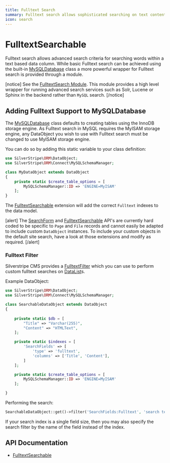 ```yaml
---
title: Fulltext Search
summary: Fulltext search allows sophisticated searching on text content.
icon: search
---
```


# FulltextSearchable

Fulltext search allows advanced search criteria for searching words within a text based data column. While basic
Fulltext search can be achieved using the built-in [MySQLDatabase](api:SilverStripe\ORM\Connect\MySQLDatabase) class a more powerful wrapper for Fulltext
search is provided through a module.

[notice]
See the [FulltextSearch Module](https://github.com/silverstripe-labs/silverstripe-fulltextsearch/). This module provides
a high level wrapper for running advanced search services such as Solr, Lucene or Sphinx in the backend rather than
`MySQL` search.
[/notice]

## Adding Fulltext Support to MySQLDatabase

The [MySQLDatabase](api:SilverStripe\ORM\Connect\MySQLDatabase) class defaults to creating tables using the InnoDB storage engine. As Fulltext search in MySQL
requires the MyISAM storage engine, any DataObject you wish to use with Fulltext search must be changed to use MyISAM
storage engine.

You can do so by adding this static variable to your class definition:


```php
use SilverStripe\ORM\DataObject;
use SilverStripe\ORM\Connect\MySQLSchemaManager;

class MyDataObject extends DataObject 
{
    private static $create_table_options = [
        MySQLSchemaManager::ID => 'ENGINE=MyISAM'
    ];
}
```

The [FulltextSearchable](api:SilverStripe\ORM\Search\FulltextSearchable) extension will add the correct `Fulltext` indexes to the data model.

[alert]
The [SearchForm](api:SilverStripe\CMS\Search\SearchForm) and [FulltextSearchable](api:SilverStripe\ORM\Search\FulltextSearchable) API's are currently hard coded to be specific to `Page` and `File`
records and cannot easily be adapted to include custom `DataObject` instances. To include your custom objects in the
default site search, have a look at those extensions and modify as required.
[/alert]

### Fulltext Filter

Silverstripe CMS provides a [FulltextFilter](api:SilverStripe\ORM\Filters\FulltextFilter) which you can use to perform custom fulltext searches on
[DataList](api:SilverStripe\ORM\DataList)s.

Example DataObject:


```php
use SilverStripe\ORM\DataObject;
use SilverStripe\ORM\Connect\MySQLSchemaManager;

class SearchableDataObject extends DataObject 
{
    
    private static $db = [
        "Title" => "Varchar(255)",
        "Content" => "HTMLText",
    ];

    private static $indexes = [
        'SearchFields' => [
            'type' => 'fulltext',
            'columns' => ['Title', 'Content'],
        ]
    ];

    private static $create_table_options = [
        MySQLSchemaManager::ID => 'ENGINE=MyISAM'
    ];

}

```

Performing the search:


```php
SearchableDataObject::get()->filter('SearchFields:Fulltext', 'search term');
```

If your search index is a single field size, then you may also specify the search filter by the name of the
field instead of the index.

## API Documentation

* [FulltextSearchable](api:SilverStripe\ORM\Search\FulltextSearchable)
